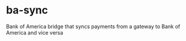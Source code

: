 # ba-sync
Bank of America bridge that syncs payments from a gateway to Bank of America and vice versa
